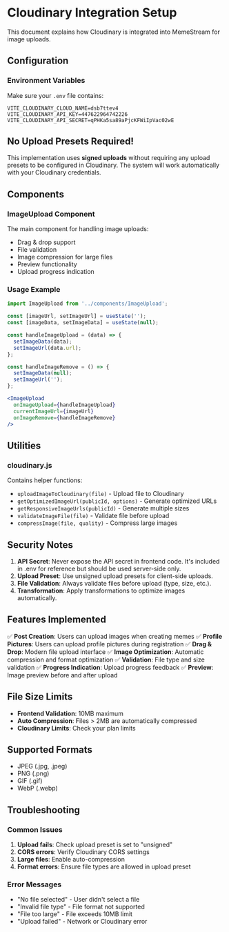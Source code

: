 # Cloudinary Integration Setup

This document explains how Cloudinary is integrated into MemeStream for image uploads.

## Configuration

### Environment Variables
Make sure your `.env` file contains:
```env
VITE_CLOUDINARY_CLOUD_NAME=dsb7ttev4
VITE_CLOUDINARY_API_KEY=447622964742226
VITE_CLOUDINARY_API_SECRET=qPHKa5sa89aPjcKFWiIpVac02wE
```

## No Upload Presets Required!

This implementation uses **signed uploads** without requiring any upload presets to be configured in Cloudinary. The system will work automatically with your Cloudinary credentials.

## Components

### ImageUpload Component
The main component for handling image uploads:
- Drag & drop support
- File validation
- Image compression for large files
- Preview functionality
- Upload progress indication

### Usage Example
```jsx
import ImageUpload from '../components/ImageUpload';

const [imageUrl, setImageUrl] = useState('');
const [imageData, setImageData] = useState(null);

const handleImageUpload = (data) => {
  setImageData(data);
  setImageUrl(data.url);
};

const handleImageRemove = () => {
  setImageData(null);
  setImageUrl('');
};

<ImageUpload
  onImageUpload={handleImageUpload}
  currentImageUrl={imageUrl}
  onImageRemove={handleImageRemove}
/>
```

## Utilities

### cloudinary.js
Contains helper functions:
- `uploadImageToCloudinary(file)` - Upload file to Cloudinary
- `getOptimizedImageUrl(publicId, options)` - Generate optimized URLs
- `getResponsiveImageUrls(publicId)` - Generate multiple sizes
- `validateImageFile(file)` - Validate file before upload
- `compressImage(file, quality)` - Compress large images

## Security Notes

1. **API Secret**: Never expose the API secret in frontend code. It's included in .env for reference but should be used server-side only.
2. **Upload Preset**: Use unsigned upload presets for client-side uploads.
3. **File Validation**: Always validate files before upload (type, size, etc.).
4. **Transformation**: Apply transformations to optimize images automatically.

## Features Implemented

✅ **Post Creation**: Users can upload images when creating memes
✅ **Profile Pictures**: Users can upload profile pictures during registration
✅ **Drag & Drop**: Modern file upload interface
✅ **Image Optimization**: Automatic compression and format optimization
✅ **Validation**: File type and size validation
✅ **Progress Indication**: Upload progress feedback
✅ **Preview**: Image preview before and after upload

## File Size Limits

- **Frontend Validation**: 10MB maximum
- **Auto Compression**: Files > 2MB are automatically compressed
- **Cloudinary Limits**: Check your plan limits

## Supported Formats

- JPEG (.jpg, .jpeg)
- PNG (.png)
- GIF (.gif)
- WebP (.webp)

## Troubleshooting

### Common Issues
1. **Upload fails**: Check upload preset is set to "unsigned"
2. **CORS errors**: Verify Cloudinary CORS settings
3. **Large files**: Enable auto-compression
4. **Format errors**: Ensure file types are allowed in upload preset

### Error Messages
- "No file selected" - User didn't select a file
- "Invalid file type" - File format not supported
- "File too large" - File exceeds 10MB limit
- "Upload failed" - Network or Cloudinary error